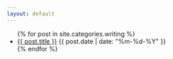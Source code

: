 ```yaml
---
layout: default
---
```


<section class="posts">
    <ul>
    {% for post in site.categories.writing %}
        <li>
            <a href="{{ site.baseurl }}{{ post.url }}">{{ post.title }}</a>
            <time datetime="{{ post.date | date_to_xmlschema }}">
                {{ post.date | date: "%m-%d-%Y" }}
            </time>
        </li>
    {% endfor %}
    </ul>
</section>
